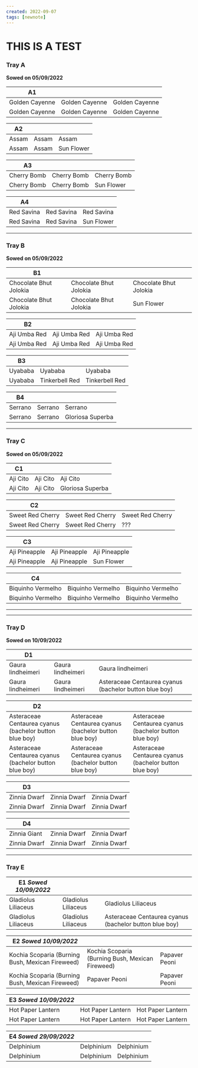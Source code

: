 ```yaml
---
created: 2022-09-07
tags: [newnote]
---
```

# THIS IS A TEST
### Tray A
**Sowed on 05/09/2022**

| **A1**             |                |                |
| -------------- | -------------- | -------------- |
| Golden Cayenne | Golden Cayenne | Golden Cayenne |
| Golden Cayenne | Golden Cayenne | Golden Cayenne |

| **A2**    |       |            |
| ----- | ----- | ---------- |
| Assam | Assam | Assam      |
| Assam | Assam | Sun Flower | 

| **A3**          |             |             |
| ----------- | ----------- | ----------- |
| Cherry Bomb | Cherry Bomb | Cherry Bomb |
| Cherry Bomb | Cherry Bomb | Sun Flower  |

| **A4**         |            |            |
| ---------- | ---------- | ---------- |
| Red Savina | Red Savina | Red Savina |
| Red Savina | Red Savina | Sun Flower | 

---
### Tray B
**Sowed on 05/09/2022**

| **B1**                     |                        |                        |
| ---------------------- | ---------------------- | ---------------------- |
| Chocolate Bhut Jolokia | Chocolate Bhut Jolokia | Chocolate Bhut Jolokia |
| Chocolate Bhut Jolokia | Chocolate Bhut Jolokia | Sun Flower             |

| **B2**           |              |              |
| ------------ | ------------ | ------------ |
| Aji Umba Red | Aji Umba Red | Aji Umba Red |
| Aji Umba Red | Aji Umba Red | Aji Umba Red |

| **B3**      |                |                |
| ------- | -------------- | -------------- |
| Uyababa | Uyababa        | Uyababa        |
| Uyababa | Tinkerbell Red | Tinkerbell Red |

| **B4**      |         |                  |
| ------- | ------- | ---------------- |
| Serrano | Serrano | Serrano          |
| Serrano | Serrano | Gloriosa Superba | 

---
### Tray C
**Sowed on 05/09/2022**

| **C1**       |          |                  |
| -------- | -------- | ---------------- |
| Aji Cito | Aji Cito | Aji Cito         |
| Aji Cito | Aji Cito | Gloriosa Superba |

| **C2**               |                  |                  |
| ---------------- | ---------------- | ---------------- |
| Sweet Red Cherry | Sweet Red Cherry | Sweet Red Cherry |
| Sweet Red Cherry | Sweet Red Cherry | ???              |

| **C3**            |               |               |
| ------------- | ------------- | ------------- |
| Aji Pineapple | Aji Pineapple | Aji Pineapple |
| Aji Pineapple | Aji Pineapple | Sun Flower    |

| **C4**                |                   |                   |
| ----------------- | ----------------- | ----------------- |
| Biquinho Vermelho | Biquinho Vermelho | Biquinho Vermelho |
| Biquinho Vermelho | Biquinho Vermelho | Biquinho Vermelho | 

---
---

### Tray D
**Sowed on 10/09/2022**

| **D1**                |                   |                                                        |
| ----------------- | ----------------- | ------------------------------------------------------ |
| Gaura lindheimeri | Gaura lindheimeri | Gaura lindheimeri                                      |
| Gaura lindheimeri | Gaura lindheimeri | Asteraceae Centaurea cyanus (bachelor button blue boy) |

| **D2**                                                 |                                                        |                                                        |
| ------------------------------------------------------ | ------------------------------------------------------ | ------------------------------------------------------ |
| Asteraceae Centaurea cyanus (bachelor button blue boy) | Asteraceae Centaurea cyanus (bachelor button blue boy) | Asteraceae Centaurea cyanus (bachelor button blue boy) |
| Asteraceae Centaurea cyanus (bachelor button blue boy) | Asteraceae Centaurea cyanus (bachelor button blue boy) | Asteraceae Centaurea cyanus (bachelor button blue boy) |

| **D3**       |              |              |
| ------------ | ------------ | ------------ |
| Zinnia Dwarf | Zinnia Dwarf | Zinnia Dwarf |
| Zinnia Dwarf | Zinnia Dwarf | Zinnia Dwarf |

| **D4**       |              |              |
| ------------ | ------------ | ------------ |
| Zinnia Giant | Zinnia Dwarf | Zinnia Dwarf |
| Zinnia Dwarf | Zinnia Dwarf | Zinnia Dwarf | 

---

### Tray E

| **E1** *Sowed 10/09/2022*              |                     |                                                        |
| ------------------- | ------------------- | ------------------------------------------------------ |
| Gladiolus Liliaceus | Gladiolus Liliaceus | Gladiolus Liliaceus                                    |
| Gladiolus Liliaceus | Gladiolus Liliaceus | Asteraceae Centaurea cyanus (bachelor button blue boy) |

| **E2** *Sowed 10/09/2022*                                           |                                                  |     |
| ------------------------------------------------ | ------------------------------------------------ | --- |
| Kochia Scoparia (Burning Bush, Mexican Fireweed) | Kochia Scoparia (Burning Bush, Mexican Fireweed) | Papaver Peoni    |
| Kochia Scoparia (Burning Bush, Mexican Fireweed) | Papaver Peoni                                    | Papaver Peoni    |

| **E3** *Sowed 10/09/2022*           |                   |                   |
| ----------------- | ----------------- | ----------------- |
| Hot Paper Lantern | Hot Paper Lantern | Hot Paper Lantern |
| Hot Paper Lantern | Hot Paper Lantern | Hot Paper Lantern | 

| E4 *Sowed 29/09/2022* |            |            |
| --------------------- | ---------- | ---------- |
| Delphinium            | Delphinium | Delphinium |
| Delphinium            | Delphinium | Delphinium | 
